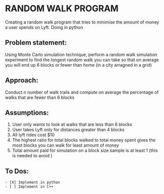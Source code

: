 # RANDOM WALK PROGRAM
Creating a random walk program that tries to minimise the amount of money a user spends on Lyft. Doing in python

## Problem statement:
Using Monte Carlo simulation technique, perform a random walk simulation experiment to find the longest random walk you can take so that on average you will end up 6 blocks or fewer than home (in a city arragned in a grid)


## Approach:
Conduct n number of walk trails and compute on average the percentage of walks that are fewer than 6 blocks


## Assumptions:
   1. User only wants to look at walks that are less than 6 blocks
   1. User takes Lyft only for distances greater than 4 blocks
   1. All lyft rides cost $10
   1. The highest ratio for total blocks walked to total money spent gives the most blocks you can walk for least amount of money
   1. Total amount paid for simulation on a block size sample is at least 1 (this is needed to avoid ) 


## To Dos:
	- [X] Implement in python 
	- [ ] Implement in C++
